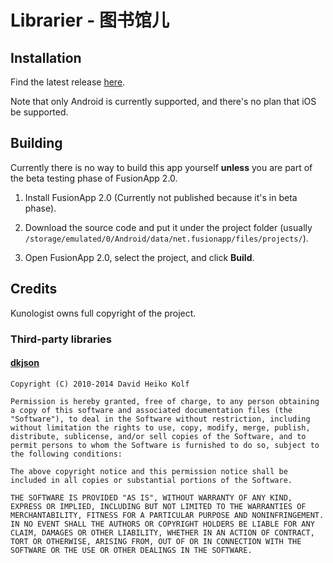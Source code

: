 # Librarier - 图书馆儿

## Installation

Find the latest release [here](https://github.com/Gennadiyev/Librarier/releases/).

Note that only Android is currently supported, and there's no plan that iOS be supported.

## Building

Currently there is no way to build this app yourself **unless** you are part of the beta testing phase of FusionApp 2.0.

1. Install FusionApp 2.0 (Currently not published because it's in beta phase).

2. Download the source code and put it under the project folder (usually `/storage/emulated/0/Android/data/net.fusionapp/files/projects/`).

3. Open FusionApp 2.0, select the project, and click **Build**.

## Credits

Kunologist owns full copyright of the project.

### Third-party libraries

#### [dkjson](http://dkolf.de/src/dkjson-lua.fsl/home)

```
Copyright (C) 2010-2014 David Heiko Kolf

Permission is hereby granted, free of charge, to any person obtaining a copy of this software and associated documentation files (the "Software"), to deal in the Software without restriction, including without limitation the rights to use, copy, modify, merge, publish, distribute, sublicense, and/or sell copies of the Software, and to permit persons to whom the Software is furnished to do so, subject to the following conditions:

The above copyright notice and this permission notice shall be included in all copies or substantial portions of the Software.

THE SOFTWARE IS PROVIDED "AS IS", WITHOUT WARRANTY OF ANY KIND, EXPRESS OR IMPLIED, INCLUDING BUT NOT LIMITED TO THE WARRANTIES OF MERCHANTABILITY, FITNESS FOR A PARTICULAR PURPOSE AND NONINFRINGEMENT. IN NO EVENT SHALL THE AUTHORS OR COPYRIGHT HOLDERS BE LIABLE FOR ANY CLAIM, DAMAGES OR OTHER LIABILITY, WHETHER IN AN ACTION OF CONTRACT, TORT OR OTHERWISE, ARISING FROM, OUT OF OR IN CONNECTION WITH THE SOFTWARE OR THE USE OR OTHER DEALINGS IN THE SOFTWARE.
```
